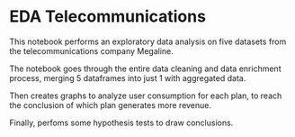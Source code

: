 # EDA Telecommunications

This notebook performs an exploratory data analysis on five datasets from the telecommunications company Megaline.

The notebook goes through the entire data cleaning and data enrichment process, merging 5 dataframes into just 1 with aggregated data.

Then creates graphs to analyze user consumption for each plan, to reach the conclusion of which plan generates more revenue.

Finally, perfoms some hypothesis tests to draw conclusions.

